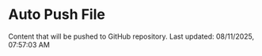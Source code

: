 # Auto Push File

Content that will be pushed to GitHub repository.
Last updated: 08/11/2025, 07:57:03 AM